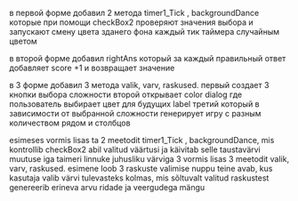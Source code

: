 в первой форме добавил 2 метода timer1_Tick , backgroundDance которые при помощи checkBox2 
проверяют значения выбора и запускают смену цвета зданего фона каждый тик таймера случайным цветом

в второй форме добавил rightAns который за каждый правильный ответ добавляет score +1 и возвращает значение


в 3 форме добавил 3 метода valik, varv, raskused. 
первый создает 3 кнопки выбора сложности
второй открывает color dialog где пользователь выбирает цвет для будущих label
третий который в зависимости от выбранной сложности генерирует игру с разным количеством рядом и столбцов 

esimeses vormis lisas ta 2 meetodit timer1_Tick , backgroundDance, mis kontrollib checkBox2 abil valitud väärtusi ja käivitab selle taustavärvi 
muutuse iga taimeri linnuke juhusliku värviga
3 vormis lisas 3 meetodit valik, varv, raskused.
esimene loob 3 raskuste valimise nuppu
teine avab, kus kasutaja valib värvi tulevasteks
kolmas, mis sõltuvalt valitud raskustest genereerib erineva arvu ridade ja veergudega mängu
